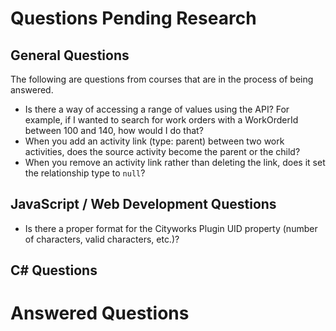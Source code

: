 # Questions Pending Research
## General Questions
The following are questions from courses that are in the process of being answered.
* Is there a way of accessing a range of values using the API? For example, if I wanted to search for work orders with a WorkOrderId between 100 and 140, how would I do that?
* When you add an activity link (type: parent) between two work activities, does the source activity become the parent or the child?
* When you remove an activity link rather than deleting the link, does it set the relationship type to `null`?
## JavaScript / Web Development Questions
* Is there a proper format for the Cityworks Plugin UID property (number of characters, valid characters, etc.)?
## C# Questions

# Answered Questions